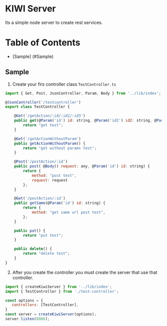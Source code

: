 # KIWI Server
Its a simple node server to create rest services.

# Table of Contents

  * [Sample] (#Sample)
  
## Sample
1. Create your firs controller class `TestController.ts`
 ```javascript
 import { Get, Post, JsonController, Param, Body } from '../lib/index';

 @JsonController('/testcontroller')
 export class TestController {

     @Get('/getAction/:id/:id2/:id3')
     public get(@Param('id') id: string, @Param('id2') id2: string, @Param('id3') id3: string) {
         return "get test";
     }

     @Get('/getActionWithoutParam')
     public getActionWithoutParam() {
         return "get without params test";
     }

     @Post('/postAction/:id')
     public post( @Body() request: any, @Param('id') id: string) {
         return {
             method: "post test",
             request: request
         };
     }

     @Get('/postAction/:id')
     public getSame(@Param('id') id: string) {
         return {
             method: "get same url post test",
         };
     }

     public put() {
         return "put test";
     }

     public delete() {
         return "delete test";
     }
 }
 ```
 
 2. After you create the controller you must create the server that use that controller.
 ```javascript
 import { createKiwiServer } from '../lib/index';
import { TestController } from './test-controller';

const options = {
    controllers: [TestController],
}
const server = createKiwiServer(options);
server.listen(8086);
```
 
  
